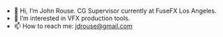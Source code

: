 - 👋 Hi, I’m John Rouse. CG Supervisor currently at FuseFX Los Angeles.
- 👀 I’m interested in VFX production tools.
- 📫 How to reach me: jdrouse@gmail.com

<!---
jdrouse/jdrouse is a ✨ special ✨ repository because its `README.md` (this file) appears on your GitHub profile.
You can click the Preview link to take a look at your changes.
--->
